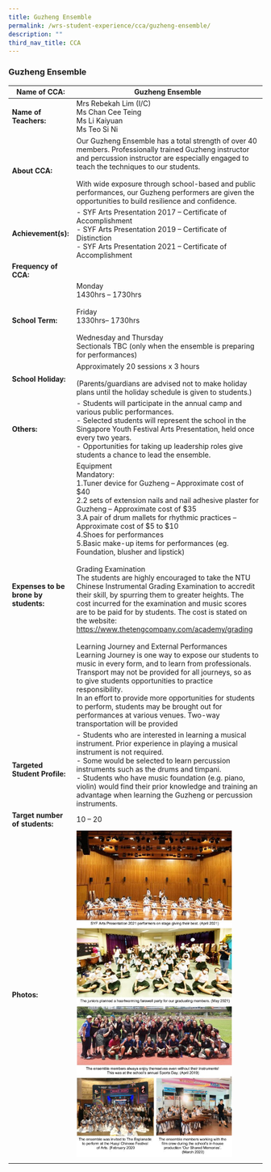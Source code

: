 ```yaml
---
title: Guzheng Ensemble
permalink: /wrs-student-experience/cca/guzheng-ensemble/
description: ""
third_nav_title: CCA
---
```

### **Guzheng Ensemble**

| Name of CCA: | Guzheng Ensemble |
|---|---|
| **Name of Teachers:** | Mrs Rebekah Lim (I/C)<br>Ms Chan Cee Teing<br>Ms Li Kaiyuan<br>Ms Teo Si Ni |
| **About CCA:** | Our Guzheng Ensemble has a total strength of over 40 members. Professionally trained Guzheng instructor and percussion instructor are especially engaged to teach the techniques to our students.<br><br>With wide exposure through school-based and public performances, our Guzheng performers are given the opportunities to build resilience and confidence. |
| **Achievement(s):** |  - SYF Arts Presentation 2017 – Certificate of Accomplishment<br> - SYF Arts Presentation 2019 – Certificate of Distinction<br> - SYF Arts Presentation 2021 – Certificate of Accomplishment |
| **Frequency of CCA:** |   |
| **School Term:** | Monday<br>1430hrs – 1730hrs<br><br>Friday<br>1330hrs– 1730hrs<br><br>Wednesday and Thursday<br>Sectionals TBC (only when the ensemble is preparing for performances) |
| **School Holiday:** | Approximately 20 sessions x 3 hours<br><br>(Parents/guardians are advised not to make holiday plans until the holiday schedule is given to students.) |
| **Others:** |  - Students will participate in the annual camp and various public performances.<br>  - Selected students will represent the school in the Singapore Youth Festival Arts Presentation, held once every two years.<br> - Opportunities for taking up leadership roles give students a chance to lead the ensemble. |
| **Expenses to be brone by students:** | Equipment<br>Mandatory:<br>1.Tuner device for Guzheng – Approximate cost of $40<br>2.2 sets of extension nails and nail adhesive plaster for Guzheng – Approximate cost of $35<br>3.A pair of drum mallets for rhythmic practices – Approximate cost of $5 to $10<br>4.Shoes for performances<br>5.Basic make-up items for performances (eg. Foundation, blusher and lipstick)<br><br>Grading Examination<br>The students are highly encouraged to take the NTU Chinese Instrumental Grading Examination to accredit their skill, by spurring them to greater heights. The cost incurred for the examination and music scores are to be paid for by students. The cost is stated on the website: https://www.thetengcompany.com/academy/grading<br><br>Learning Journey and External Performances<br>Learning Journey is one way to expose our students to music in every form, and to learn from professionals. Transport may not be provided for all journeys, so as to give students opportunities to practice responsibility.<br>In an effort to provide more opportunities for students to perform, students may be brought out for performances at various venues. Two-way transportation will be provided |
| **Targeted Student Profile:** | - Students who are interested in learning a musical instrument. Prior experience in playing a musical instrument is not required.<br> - Some would be selected to learn percussion instruments such as the drums and timpani.<br> - Students who have music foundation (e.g. piano, violin) would find their prior knowledge and training an advantage when learning the Guzheng or percussion instruments. |
| **Target number of students:** | 10 – 20 |
| **Photos:** | <img style="width:85%" src="/images/guzheng.jpg"> |
|  |  |